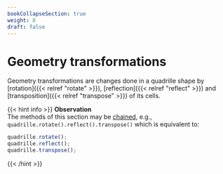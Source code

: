```yaml
---
bookCollapseSection: true
weight: 8
draft: false
---
```


# Geometry transformations

Geometry transformations are changes done in a quadrille shape by [rotation]({{< relref "rotate" >}}), [reflection]({{< relref "reflect" >}}) and [transposition]({{< relref "transpose" >}}) of its cells.

{{< hint info >}}
**Observation**\
The methods of this section may be [chained](https://en.wikipedia.org/wiki/Method_chaining), e.g., `quadrille.rotate().reflect().transpose()` which is equivalent to:
```js
quadrille.rotate();
quadrille.reflect();
quadrille.transpose();
```
{{< /hint >}}